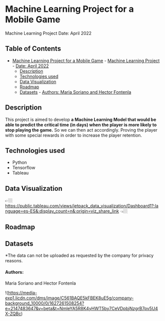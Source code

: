 # Machine Learning Project for a Mobile Game
Machine Learning Project
Date: April 2022

## Table of Contents
- [Machine Learning Project for a Mobile Game](#machine-learning-project-for-a-mobile-game)
            - [Machine Learning Project](#machine-learning-project)
            - [Date: April 2022](#date-april-2022)
    - [Description](#description)
    - [Technologies used](#technologies-used)
    - [Data Visualization](#data-visualization)
    - [Roadmap](#roadmap)
    - [Datasets](#datasets)
            - [Authors: Maria Soriano and Hector Fontenla](#authors-maria-soriano-and-hector-fontenla)

## Description
This project is aimed to develop **a Machine Learning Model that would be able to predict the critical time (in days) when the player is more likely to stop playing the game.**
So we can then act accordingly. Proving the player with some special rewards in order to increase the player retention.

## Technologies used
- Python
- Tensorflow
- Tableau

## Data Visualization
👉🏼 https://public.tableau.com/views/jetpack_data_visualization/Dashboard1?:language=es-ES&:display_count=n&:origin=viz_share_link 👈🏼

## Roadmap


## Datasets
*The data can not be uploaded as requested by the company for privacy reasons.

#### Authors:
Maria Soriano and Hector Fontenla

!(https://media-exp1.licdn.com/dms/image/C561BAQE5kFBEK8uE5g/company-background_10000/0/1627261508254?e=2147483647&v=beta&t=NmleYA5R8K4yHWT5by7CeVDpbjNzgrB7pv5U4X-ZQBc)
